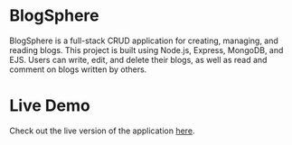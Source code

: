 # BlogSphere

BlogSphere is a full-stack CRUD application for creating, managing, and reading blogs. This project is built using Node.js, Express, MongoDB, and EJS. Users can write, edit, and delete their blogs, as well as read and comment on blogs written by others.


# Live Demo

Check out the live version of the application [here](https://blogsphere-5y75.onrender.com/).
